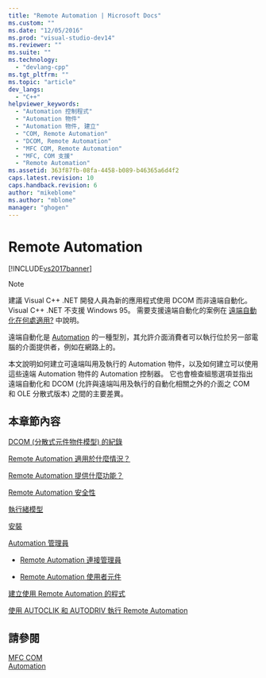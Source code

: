 ```yaml
---
title: "Remote Automation | Microsoft Docs"
ms.custom: ""
ms.date: "12/05/2016"
ms.prod: "visual-studio-dev14"
ms.reviewer: ""
ms.suite: ""
ms.technology: 
  - "devlang-cpp"
ms.tgt_pltfrm: ""
ms.topic: "article"
dev_langs: 
  - "C++"
helpviewer_keywords: 
  - "Automation 控制程式"
  - "Automation 物件"
  - "Automation 物件, 建立"
  - "COM, Remote Automation"
  - "DCOM, Remote Automation"
  - "MFC COM, Remote Automation"
  - "MFC, COM 支援"
  - "Remote Automation"
ms.assetid: 363f87fb-08fa-4458-b089-b46365a6d4f2
caps.latest.revision: 10
caps.handback.revision: 6
author: "mikeblome"
ms.author: "mblome"
manager: "ghogen"
---
```

# Remote Automation
[!INCLUDE[vs2017banner](../assembler/inline/includes/vs2017banner.md)]

> [!NOTE]
>  建議 Visual C\+\+ .NET 開發人員為新的應用程式使用 DCOM 而非遠端自動化。  Visual C\+\+ .NET 不支援 Windows 95。  需要支援遠端自動化的案例在 [遠端自動化在何處適用?](../mfc/where-does-remote-automation-fit-in-q.md) 中說明。  
  
 遠端自動化是 [Automation](../mfc/automation.md) 的一種型別，其允許介面消費者可以執行位於另一部電腦的介面提供者，例如在網路上的。  
  
 本文說明如何建立可遠端叫用及執行的 Automation 物件，以及如何建立可以使用這些遠端 Automation 物件的 Automation 控制器。  它也會檢查組態選項並指出遠端自動化和 DCOM \(允許與遠端叫用及執行的自動化相關之外的介面之 COM 和 OLE 分散式版本\) 之間的主要差異。  
  
## 本章節內容  
 [DCOM \(分散式元件物件模型\) 的紀錄](../mfc/history-of-dcom.md)  
  
 [Remote Automation 適用於什麼情況？](../mfc/where-does-remote-automation-fit-in-q.md)  
  
 [Remote Automation 提供什麼功能？](../mfc/what-does-remote-automation-provide-q.md)  
  
 [Remote Automation 安全性](../mfc/security-in-remote-automation.md)  
  
 [執行緒模型](../mfc/remote-automation-threading-models.md)  
  
 [安裝](../mfc/remote-automation-installation.md)  
  
 [Automation 管理員](../mfc/automation-manager-mfc.md)  
  
-   [Remote Automation 連接管理員](../mfc/remote-automation-connection-manager.md)  
  
-   [Remote Automation 使用者元件](../mfc/remote-automation-user-components.md)  
  
 [建立使用 Remote Automation 的程式](../mfc/creating-programs-that-use-remote-automation.md)  
  
 [使用 AUTOCLIK 和 AUTODRIV 執行 Remote Automation](../mfc/running-remote-automation-using-autoclik-and-autodriv.md)  
  
## 請參閱  
 [MFC COM](../mfc/mfc-com.md)   
 [Automation](../mfc/automation.md)